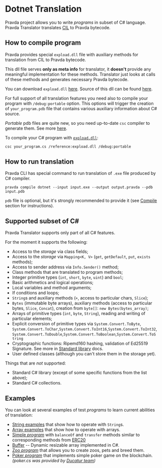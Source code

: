 # Dotnet Translation

Pravda project allows you to write _programs_ in subset of C\# language.
Pravda Translator translates [CIL](https://en.wikipedia.org/wiki/Common_Intermediate_Language) to Pravda bytecode.

## How to compile program
Pravda provides special `expload.dll` file with auxiliary methods for translation from CIL to Pravda bytecode. 

This dll file serves **only as meta info** for translator, 
it __doesn't__ provide any meaningful implementation for these methods.
Translator just looks at calls of these methods and generates necessary Pravda bytecode.
 
You can download `expload.dll` [here](../dotnet/src/test/resources/expload.dll). 
Source of this dll can be found [here](../dotnet/src/test/resources/expload.cs). 

For full support of all translation features you need also to compile your program with `/debug:portable` option.
This options will trigger the creation of `your_program.pdb` file that contains various auxiliary information about C# source.
 
_Portable_ pdb files are quite new, so you need up-to-date `csc` compiler to generate them. See more [here](https://github.com/dotnet/core/blob/master/Documentation/diagnostics/portable_pdb.md). 

To compile your C# program with [`expload.dll`](../dotnet/src/test/resources/expload.dll):
```bash
csc your_program.cs /reference:expload.dll /debug:portable
```

## How to run translation

Pravda CLI has special command to run translation of `.exe` file produced by C# compiler.
```
pravda compile dotnet --input input.exe --output output.pravda --pdb input.pdb
```
`pdb` file is optional, but it's strongly recommended to provide it (see [Compile](#how-to-compile-program) section for instructions). 

## Supported subset of C#

Pravda Translator supports only part of all C# features. 

For the moment it supports the following:
- Access to the _storage_ via class fields;
- Access to the _storage_ via `Mapping<K, V>` (`get`, `getDefault`, `put`, `exists` methods);
- Access to sender address via `Info.Sender()` method;
- Class methods that are translated to program methods; 
- Integer primitive types (`int`, `short`, `byte`, `uint`) and `bool`;
- Basic arithmetics and logical operations; 
- Local variables and method arguments;
- If conditions and loops;
- `String`s and auxiliary methods (`+`, access to particular chars, `Slice`);
- `Bytes` (immutable byte arrays), auxiliary methods (access to particular bytes, `Slice`, `Concat`), creation from `byte[]`: `new Bytes(bytes_array)`;
- Arrays of primitive types (`int`, `byte`, `String`), reading and writing of particular elements;
- Explicit conversion of primitive types via 
`System.Convert.ToByte`, `System.Convert.ToChar`,`System.Convert.ToInt16`,`System.Convert.ToInt32`,`System.Convert.ToDouble`,`System.Convert.ToBoolean`,`System.Convert.ToString`
- Cryptographic functions: Ripemd160 hashing, validation of Ed25519 Signature. See more in [Standard library](ref/vm/stdlib.md) docs.
- User defined classes (although you can't store them in the storage yet).

Things that are *not* supported:
- Standard C# library (except of some specific functions from the list above);
- Standard C# collections.

## Examples

You can look at several examples of test _programs_ to learn current abilities of translation:
- [String examples](../dotnet/src/test/resources/strings.cs) that show how to operate with `String`s.
- [Array examples](../dotnet/src/test/resources/arrays.cs) that show how to operate with arrays.
- [Simple _program_](../dotnet/src/test/resources/smart_program.cs) with `balanceOf` and `transfer` methods similar to corresponding methods from [ERC20](https://theethereum.wiki/w/index.php/ERC20_Token_Standard)
- [Buffer](..testkit/src/test/resources/buffer.cs) -- Dynamic resizable array implemented in C#.
- [Zoo _program_](../dotnet/src/test/resources/zoo_program.cs) that allows you to create zoos, pets and breed them.
- [Poker _program_](..testkit/src/test/resources/poker.cs) that implements simple poker game on the blockchain. _(poker.cs was provided by [Ducatur team](https://github.com/DucaturFw/ExploadHackathonContract))_ 


